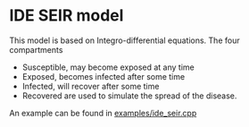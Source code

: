 # IDE SEIR model

This model is based on Integro-differential equations. The four compartments 
- Susceptible, may become exposed at any time
- Exposed, becomes infected after some time
- Infected, will recover after some time
- Recovered
are used to simulate the spread of the disease.

An example can be found in [examples/ide_seir.cpp](../../examples/ide_seir.cpp)
